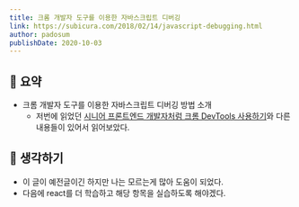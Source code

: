 ```yaml
---
title: 크롬 개발자 도구를 이용한 자바스크립트 디버깅
link: https://subicura.com/2018/02/14/javascript-debugging.html
author: padosum
publishDate: 2020-10-03
---
```

## 📝 요약 

- 크롬 개발자 도구를 이용한 자바스크립트 디버깅 방법 소개 
  - 저번에 읽었던 [시니어 프론트엔드 개발자처럼 크롬 DevTools 사용하기](../Dev/use-vscoce-like-a-senior-developer)와 다른 내용들이 있어서 읽어보았다.  

## 🤔 생각하기 
- 이 글이 예전글이긴 하지만 나는 모르는게 많아 도움이 되었다.  
- 다음에 react를 더 학습하고 해당 항목을 실습하도록 해야겠다.  